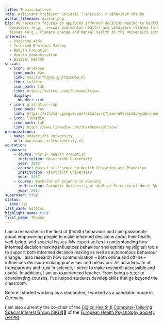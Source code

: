 ```yaml
---
title: Thomas Gültzow
role: Assistant Professor Societal Transition & Behaviour Change
avatar_filename: avatar.png
bio: My research focuses on applying informed decision making to health
  behaviors (e.g., sexual and mental health) and behaviors related to societal
  issues (e.g., climate change and mental health in the university setting).
interests:
  - Decision Aids
  - Informed Decision Making
  - Health Promotion
  - Health Communication
  - Digital Health
social:
  - icon: envelope
    icon_pack: fas
    link: mailto:thomas.gultzow@ou.nl
  - icon: twitter
    icon_pack: fab
    link: https://twitter.com/ThomasGultzow
    display:
      header: true
  - icon: graduation-cap
    icon_pack: fas
    link: https://scholar.google.com/citations?user=a97doIsScwwC&hl=en&oi=ao
  - icon: linkedin
    icon_pack: fab
    link: https://www.linkedin.com/in/thomasgultzow/
organizations:
  - name: Maastricht University
    url: www.maastrichtuniversity.nl
education:
  courses:
    - course: PhD in Health Promotion
      institution: Maastricht University
      year: 2022
    - course: Master of Science in Health Education and Promotion
      institution: Maastricht University
      year: 2017
    - course: Bachelor of Science in Nursing
      institution: Catholic University of Applied Sciences of North Rhine-Westphalia
      year: 2014
superuser: true
status:
  icon: 👨‍💻
last_name: Gültzow
highlight_name: true
first_name: Thomas
---
```


I am a researcher in the field of (health) behaviour and I am passionate about empowering people to make informed decisions about their health, well-being, and societal issues. My expertise lies in understanding how informed decision making influences behaviour and optimising (digital) tools to support both informed decision making as well as autonomous behaviour change. I also research how communication – both online and offline – influences decision-making processes and behaviour. As an advocate of transparency and trust in science, I strive to make research accessible and useful. In addition, I am an experienced teacher. From being a tutor to coordinating courses, I've helped students develop skills that go beyond the classroom.

Before I started working as a researcher, I worked as a paediatric nurse in Germany.

I am also currently the co-chair of the [Digital Health & Computer-Tailoring Special Interest Group (SIG)](https://ehps.net/digital-health-and-computer-tailoring/)👨‍💻 of the [European Health Psychology Society (EHPS)](https://ehps.net/).
